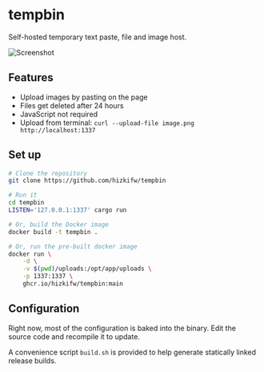 # tempbin

Self-hosted temporary text paste, file and image host.

![Screenshot](https://user-images.githubusercontent.com/7418049/181550722-773781ad-bf92-4bce-ae09-e7432263194f.png)

## Features

- Upload images by pasting on the page
- Files get deleted after 24 hours
- JavaScript not required
- Upload from terminal: `curl --upload-file image.png http://localhost:1337`

## Set up

```bash
# Clone the repository
git clone https://github.com/hizkifw/tempbin

# Run it
cd tempbin
LISTEN='127.0.0.1:1337' cargo run

# Or, build the Docker image
docker build -t tempbin .

# Or, run the pre-built docker image
docker run \
    -d \
    -v $(pwd)/uploads:/opt/app/uploads \
    -p 1337:1337 \
    ghcr.io/hizkifw/tempbin:main
```

## Configuration

Right now, most of the configuration is baked into the binary. Edit the source
code and recompile it to update.

A convenience script `build.sh` is provided to help generate statically linked
release builds.
